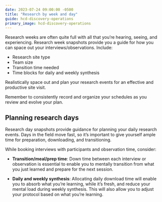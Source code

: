 ```yaml
---
date: 2023-07-24 09:00:00 -0500
title: "Research by week and day"
guide: hcd-discovery-operations
primary_image: hcd-discovery-operations
---
```

Research weeks are often quite full with all that you’re hearing, seeing, and experiencing. Research week snapshots provide you a guide for how you can space out your interviews/observations. Include: 

- Research site type
- Team size
- Transition time needed
- Time blocks for daily and weekly synthesis

Realistically space out and plan your research events for an effective and productive site visit.

Remember to consistently record and organize your schedules as you review and evolve your plan.

## Planning research days

Research day snapshots provide guidance for planning your daily research events. Days in the field move fast, so it’s important to give yourself ample time for preparation, downloading, and transitioning.

While booking interviews with participants and observation time, consider:

- **Transition/meal/prep time**: Down time between each interview or observation is essential to enable you to mentally transition from what you just learned and prepare for the next session.

- **Daily and weekly synthesis**: Allocating daily download time will enable you to absorb what you’re learning, while it’s fresh, and reduce your mental load during weekly synthesis. This will also allow you to adjust your protocol based on what you’re learning.
